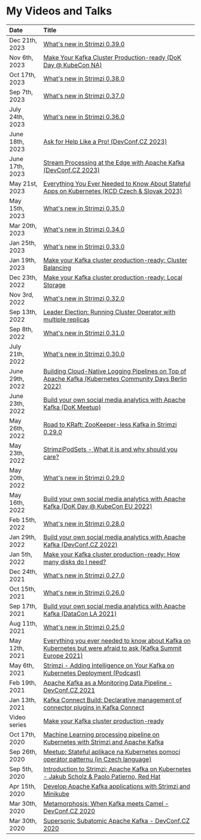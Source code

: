 # My Videos and Talks

| Date           | Title |
|:---------------|:------|
| Dec 21th, 2023 | [What's new in Strimzi 0.39.0](https://youtu.be/Ux3DF5onlL0) |
| Nov 6th, 2023 | [Make Your Kafka Cluster Production-ready (DoK Day @ KubeCon NA)](https://youtu.be/l0iEJEOVqsg) |
| Oct 17th, 2023 | [What's new in Strimzi 0.38.0](https://youtu.be/mH-avP6JS-g) |
| Sep 7th, 2023 | [What's new in Strimzi 0.37.0](https://youtu.be/wUpO_pfdARw) |
| July 24th, 2023 | [What's new in Strimzi 0.36.0](https://youtu.be/sBXLpAHxrCo) |
| June 18th, 2023 | [Ask for Help Like a Pro! (DevConf.CZ 2023)](https://youtu.be/EkjGUNELwlE) |
| June 17th, 2023 | [Stream Processing at the Edge with Apache Kafka (DevConf.CZ 2023)](https://youtu.be/jn5gtYYk9-I) |
| May 21st, 2023 | [Everything You Ever Needed to Know About Stateful Apps on Kubernetes (KCD Czech & Slovak 2023)](https://youtu.be/8IDfJTLQmeo) |
| May 15th, 2023 | [What's new in Strimzi 0.35.0](https://youtu.be/oKr-1ADbkF4) |
| Mar 20th, 2023 | [What's new in Strimzi 0.34.0](https://youtu.be/DtOTzBv-foI) |
| Jan 25th, 2023 | [What's new in Strimzi 0.33.0](https://youtu.be/CclPi4zp7Cs) |
| Jan 19th, 2023  | [Make your Kafka cluster production-ready: Cluster Balancing](https://youtu.be/WPt8ScjK8wc) |
| Dec 23th, 2022  | [Make your Kafka cluster production-ready: Local Storage](https://youtu.be/RMJ6Ap88fpk) |
| Nov 3rd, 2022 | [What's new in Strimzi 0.32.0](https://youtu.be/q4TXUVePRJ8) |
| Sep 13th, 2022 | [Leader Election: Running Cluster Operator with multiple replicas](https://youtu.be/IuHyO-Bns88) |
| Sep 8th, 2022 | [What's new in Strimzi 0.31.0](https://youtu.be/01dy70VlAgM) |
| July 21th, 2022 | [What's new in Strimzi 0.30.0](https://youtu.be/8Le8nFbJBm8) |
| June 29th, 2022 | [Building Cloud-Native Logging Pipelines on Top of Apache Kafka (Kubernetes Community Days Berlin 2022)](https://youtu.be/0-iuTh8fSCM) |
| June 23th, 2022 | [Build your own social media analytics with Apache Kafka (DoK Meetup)](https://youtu.be/0-iuTh8fSCM) |
| May 26th, 2022 | [Road to KRaft: ZooKeeper-less Kafka in Strimzi 0.29.0](https://youtu.be/mT7dbLNCGtQ) |
| May 23th, 2022 | [StrimziPodSets - What it is and why should you care?](https://youtu.be/iSwrn1Gumx4) |
| May 20th, 2022 | [What's new in Strimzi 0.29.0](https://youtu.be/lUsIoFTZr00) |
| May 16th, 2022 | [Build your own social media analytics with Apache Kafka (DoK Day @ KubeCon EU 2022)](https://youtu.be/Rt6yAqeJnLY) |
| Feb 15th, 2022 | [What's new in Strimzi 0.28.0](https://youtu.be/PZKbrDUU1zo) |
| Jan 29th, 2022 | [Build your own social media analytics with Apache Kafka (DevConf.CZ 2022)](https://youtu.be/bTxdZOWLyvI) |
| Jan 5th, 2022  | [Make your Kafka cluster production-ready: How many disks do I need?](https://youtu.be/7gaOUjkuR68) |
| Dec 24th, 2021 | [What's new in Strimzi 0.27.0](https://youtu.be/cdAz997VC_0) |
| Oct 15th, 2021 | [What's new in Strimzi 0.26.0](https://youtu.be/886Nw_ECREQ) |
| Sep 17th, 2021 | [Build your own social media analytics with Apache Kafka (DataCon LA 2021)](https://youtu.be/niQEglT_nYQ) |
| Aug 11th, 2021 | [What's new in Strimzi 0.25.0](https://youtu.be/Ik1O7kRbtqA) |
| May 12th, 2021 | [Everything you ever needed to know about Kafka on Kubernetes but were afraid to ask (Kafka Summit Europe 2021)](https://www.confluent.io/events/kafka-summit-europe-2021/everything-you-ever-needed-to-know-about-kafka-on-kubernetes-but-were-afraid/) |
| May 6th, 2021  | [Strimzi - Adding Intelligence on Your Kafka on Kubernetes Deployment (Podcast)](https://engenhariadedadoscast.buzzsprout.com/1642711/8473159-strimzi-adding-intelligence-on-your-kafka-on-kubernetes-deployment-with-jakub-scholz) |
| Feb 19th, 2021 | [Apache Kafka as a Monitoring Data Pipeline - DevConf.CZ 2021](https://youtu.be/BcpS_6yC1S0) |
| Jan 13th, 2021 | [Kafka Connect Build: Declarative management of connector plugins in Kafka Connect](https://youtu.be/nEhksvkFMho) |
| Video series   | [Make your Kafka cluster production-ready](https://www.youtube.com/playlist?list=PLpI4X8PMthYeCSpy9a-mGtvDbMgqGNYNy) |
| Oct 17th, 2020 | [Machine Learning processing pipeline on Kubernetes with Strimzi and Apache Kafka](https://youtu.be/CemgJcJMufI) |
| Sep 26th, 2020 | [Meetup: Stateful aplikace na Kubernetes pomocí operátor patternu (in Czech language)](https://youtu.be/_kU9QP-s_ls) |
| Sep 5th, 2020  | [Introduction to Strimzi: Apache Kafka on Kubernetes - Jakub Scholz & Paolo Patierno, Red Hat](https://youtu.be/GSh9aHvdZco) |
| Apr 15th, 2020 | [Develop Apache Kafka applications with Strimzi and Minikube](https://youtu.be/4bKSPrENDQQ) |
| Mar 30th, 2020 | [Metamorphosis: When Kafka meets Camel - DevConf.CZ 2020](https://youtu.be/hJUl7R2dN00) |
| Mar 30th, 2020 | [Supersonic Subatomic Apache Kafka - DevConf.CZ 2020](https://youtu.be/n5MaCgokpgE) |
